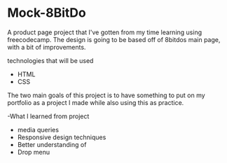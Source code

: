 # Mock-8BitDo
A product page project that I've gotten from my time learning using freecodecamp. The design is going to be based off of 8bitdos main page, with a bit of improvements.

technologies that will be used
<ul>
  <li>HTML</li>
  <li>CSS</li>
</ul>

The two main goals of this project is to have something to put on my portfolio as a project I made while also using this as practice.

-What I learned from project
<ul>
  <li>media queries</li>
  <li>Responsive design techniques</li>
  <li>Better understanding of <position></li>
  <li>Drop menu</li>
</ul>
